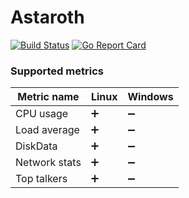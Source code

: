 # Astaroth

[![Build Status](https://travis-ci.com/f0m41h4u7/Astaroth.svg?token=qkqdG1nMjn7NW6KwV5QR&branch=master)](https://travis-ci.com/f0m41h4u7/Astaroth)
[![Go Report Card](https://goreportcard.com/badge/github.com/f0m41h4u7/Astaroth)](https://goreportcard.com/report/github.com/f0m41h4u7/Astaroth)

### Supported metrics

| Metric name   | Linux             | Windows            |
| ------------- | ------            | -------            |
| CPU usage     | :heavy_plus_sign: | :heavy_minus_sign: |
| Load average  | :heavy_plus_sign: | :heavy_minus_sign: |
| DiskData      | :heavy_plus_sign: | :heavy_minus_sign: |
| Network stats | :heavy_plus_sign: | :heavy_minus_sign: |
| Top talkers   | :heavy_plus_sign: | :heavy_minus_sign: |
